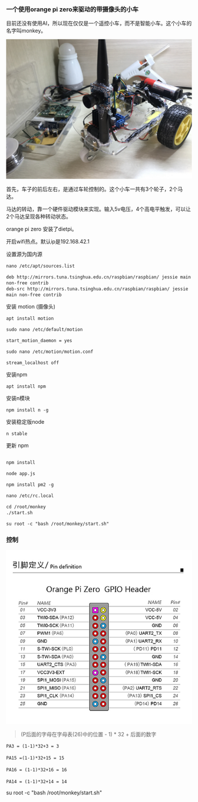 ### 一个使用orange pi zero来驱动的带摄像头的小车

目前还没有使用AI，所以现在仅仅是一个遥控小车，而不是智能小车。这个小车的名字叫monkey。

![](demo.png)

首先，车子的前后左右，是通过车轮控制的。这个小车一共有3个轮子，2个马达。

马达的转动，靠一个硬件驱动模块来实现。输入5v电压，4个高电平触发，可以让2个马达呈现各种转动状态。

orange pi zero 安装了dietpi。

开启wifi热点。默认ip是192.168.42.1


设置源为国内源

```
nano /etc/apt/sources.list
```

```
deb http://mirrors.tuna.tsinghua.edu.cn/raspbian/raspbian/ jessie main non-free contrib
deb-src http://mirrors.tuna.tsinghua.edu.cn/raspbian/raspbian/ jessie main non-free contrib
```

安装 motion (摄像头)

```
apt install motion
```

```
sudo nano /etc/default/motion
```

```
start_motion_daemon = yes
```

```
sudo nano /etc/motion/motion.conf
```


```
stream_localhost off
```


安装npm

```
apt install npm
```

安装n模块

```
npm install n -g
```
安装稳定版node
```
n stable
```

更新 npm

```

```


```
npm install
```

```
node app.js
```

```
npm install pm2 -g
```

```
nano /etc/rc.local
```

```
cd /root/monkey
./start.sh
```

```
su root -c "bash /root/monkey/start.sh"
```


### 控制

![](pin.png)

> (P后面的字母在字母表(26)中的位置 - 1) * 32 + 后面的数字

```    
PA3 = (1-1)*32+3 = 3

PA15 =(1-1)*32+15 = 15

PA16 = (1-1)*32+16 = 16

PA14 = (1-1)*32+14 = 14
```




su root -c "bash /root/monkey/start.sh"

